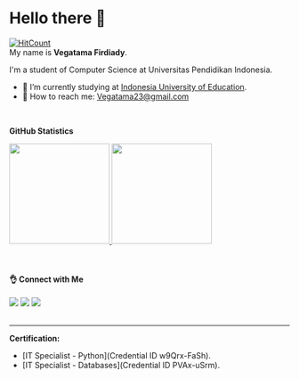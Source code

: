 # Hello there 👋
[![HitCount](https://views.whatilearened.today/views/github/vegatama/creative-profile-readme.svg)](https://github.com/iqbalzain99/creative-profile-readme) \
My name is **Vegatama Firdiady**.  

I'm a student of Computer Science at Universitas Pendidikan Indonesia.  
- 🔭 I’m currently studying at [Indonesia University of Education](https://www.upi.edu/).
- 👯 How to reach me: Vegatama23@gmail.com

<br />

**GitHub Statistics**
<p align="left">
<a href="https://github.com/vegatama">
  <img height="180em" src="https://github-readme-stats-eight-theta.vercel.app/api?username=vegatama&show_icons=true&theme=algolia&include_all_commits=true&count_private=true"/>
  <img height="180em" src="https://github-readme-stats-eight-theta.vercel.app/api/top-langs/?username=vegatama&layout=compact&langs_count=8&theme=algolia"/>
</a>
</p>


<br />

#### 👌 Connect with Me
<a href = "https://www.linkedin.com/in/vegatama-firdiady/"><img src="https://img.icons8.com/fluent/48/000000/linkedin.png"/></a>
<a href = "https://www.instagram.com/vega_tama/"><img src="https://img.icons8.com/fluent/48/000000/instagram-new.png"/></a>
<a href = "https://github.com/vegatama/"><img src="https://img.icons8.com/fluent/48/000000/github.png"/></a>
<br />
<br />

---
**Certification:**
- [IT Specialist - Python](Credential ID w9Qrx-FaSh).
- [IT Specialist - Databases](Credential ID PVAx-uSrm).


<!--
**vegatama/vegatama** is a ✨ _special_ ✨ repository because its `README.md` (this file) appears on your GitHub profile.

Here are some ideas to get you started:

- 🔭 I’m currently working on ...
- 🌱 I’m currently learning ...
- 👯 I’m looking to collaborate on ...
- 🤔 I’m looking for help with ...
- 💬 Ask me about ...
- 📫 How to reach me: ...
- 😄 Pronouns: ...
- ⚡ Fun fact: ...
-->
